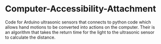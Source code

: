 # Computer-Accessibility-Attachment
Code for Arduino ultrasonic sensors that connects to python code which allows hand motions to be converted into actions on the computer. Their is an algorithm that takes the return time for the light to the ultrasonic sensor to calculate the distance.

